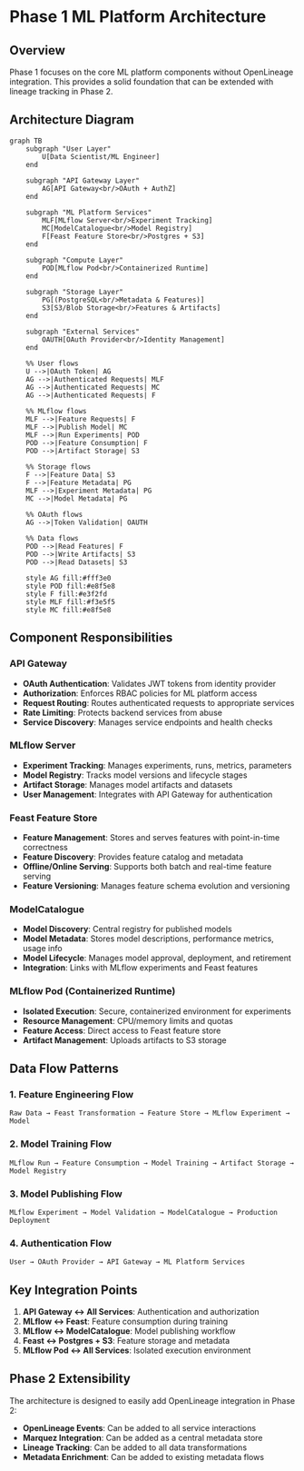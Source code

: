 # Phase 1 ML Platform Architecture

## Overview

Phase 1 focuses on the core ML platform components without OpenLineage integration. This provides a solid foundation that can be extended with lineage tracking in Phase 2.

## Architecture Diagram

```mermaid
graph TB
    subgraph "User Layer"
        U[Data Scientist/ML Engineer]
    end
    
    subgraph "API Gateway Layer"
        AG[API Gateway<br/>OAuth + AuthZ]
    end
    
    subgraph "ML Platform Services"
        MLF[MLflow Server<br/>Experiment Tracking]
        MC[ModelCatalogue<br/>Model Registry]
        F[Feast Feature Store<br/>Postgres + S3]
    end
    
    subgraph "Compute Layer"
        POD[MLflow Pod<br/>Containerized Runtime]
    end
    
    subgraph "Storage Layer"
        PG[(PostgreSQL<br/>Metadata & Features)]
        S3[S3/Blob Storage<br/>Features & Artifacts]
    end
    
    subgraph "External Services"
        OAUTH[OAuth Provider<br/>Identity Management]
    end
    
    %% User flows
    U -->|OAuth Token| AG
    AG -->|Authenticated Requests| MLF
    AG -->|Authenticated Requests| MC
    AG -->|Authenticated Requests| F
    
    %% MLflow flows
    MLF -->|Feature Requests| F
    MLF -->|Publish Model| MC
    MLF -->|Run Experiments| POD
    POD -->|Feature Consumption| F
    POD -->|Artifact Storage| S3
    
    %% Storage flows
    F -->|Feature Data| S3
    F -->|Feature Metadata| PG
    MLF -->|Experiment Metadata| PG
    MC -->|Model Metadata| PG
    
    %% OAuth flows
    AG -->|Token Validation| OAUTH
    
    %% Data flows
    POD -->|Read Features| F
    POD -->|Write Artifacts| S3
    POD -->|Read Datasets| S3
    
    style AG fill:#fff3e0
    style POD fill:#e8f5e8
    style F fill:#e3f2fd
    style MLF fill:#f3e5f5
    style MC fill:#e8f5e8
```

## Component Responsibilities

### API Gateway
- **OAuth Authentication**: Validates JWT tokens from identity provider
- **Authorization**: Enforces RBAC policies for ML platform access
- **Request Routing**: Routes authenticated requests to appropriate services
- **Rate Limiting**: Protects backend services from abuse
- **Service Discovery**: Manages service endpoints and health checks

### MLflow Server
- **Experiment Tracking**: Manages experiments, runs, metrics, parameters
- **Model Registry**: Tracks model versions and lifecycle stages
- **Artifact Storage**: Manages model artifacts and datasets
- **User Management**: Integrates with API Gateway for authentication

### Feast Feature Store
- **Feature Management**: Stores and serves features with point-in-time correctness
- **Feature Discovery**: Provides feature catalog and metadata
- **Offline/Online Serving**: Supports both batch and real-time feature serving
- **Feature Versioning**: Manages feature schema evolution and versioning

### ModelCatalogue
- **Model Discovery**: Central registry for published models
- **Model Metadata**: Stores model descriptions, performance metrics, usage info
- **Model Lifecycle**: Manages model approval, deployment, and retirement
- **Integration**: Links with MLflow experiments and Feast features

### MLflow Pod (Containerized Runtime)
- **Isolated Execution**: Secure, containerized environment for experiments
- **Resource Management**: CPU/memory limits and quotas
- **Feature Access**: Direct access to Feast feature store
- **Artifact Management**: Uploads artifacts to S3 storage

## Data Flow Patterns

### 1. Feature Engineering Flow
```
Raw Data → Feast Transformation → Feature Store → MLflow Experiment → Model
```

### 2. Model Training Flow
```
MLflow Run → Feature Consumption → Model Training → Artifact Storage → Model Registry
```

### 3. Model Publishing Flow
```
MLflow Experiment → Model Validation → ModelCatalogue → Production Deployment
```

### 4. Authentication Flow
```
User → OAuth Provider → API Gateway → ML Platform Services
```

## Key Integration Points

1. **API Gateway ↔ All Services**: Authentication and authorization
2. **MLflow ↔ Feast**: Feature consumption during training
3. **MLflow ↔ ModelCatalogue**: Model publishing workflow
4. **Feast ↔ Postgres + S3**: Feature storage and metadata
5. **MLflow Pod ↔ All Services**: Isolated execution environment

## Phase 2 Extensibility

The architecture is designed to easily add OpenLineage integration in Phase 2:

- **OpenLineage Events**: Can be added to all service interactions
- **Marquez Integration**: Can be added as a central metadata store
- **Lineage Tracking**: Can be added to all data transformations
- **Metadata Enrichment**: Can be added to existing metadata flows

